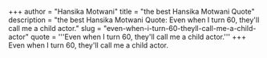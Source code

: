 +++
author = "Hansika Motwani"
title = "the best Hansika Motwani Quote"
description = "the best Hansika Motwani Quote: Even when I turn 60, they'll call me a child actor."
slug = "even-when-i-turn-60-theyll-call-me-a-child-actor"
quote = '''Even when I turn 60, they'll call me a child actor.'''
+++
Even when I turn 60, they'll call me a child actor.
